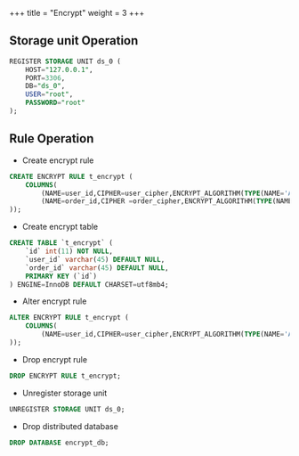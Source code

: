 +++
title = "Encrypt"
weight = 3
+++

## Storage unit Operation

```sql
REGISTER STORAGE UNIT ds_0 (
    HOST="127.0.0.1",
    PORT=3306,
    DB="ds_0",
    USER="root",
    PASSWORD="root"
);
```

## Rule Operation

- Create encrypt rule

```sql
CREATE ENCRYPT RULE t_encrypt (
    COLUMNS(
        (NAME=user_id,CIPHER=user_cipher,ENCRYPT_ALGORITHM(TYPE(NAME='AES',PROPERTIES('aes-key-value'='123456abc', 'digest-algorithm-name'='SHA-1')))),
        (NAME=order_id,CIPHER =order_cipher,ENCRYPT_ALGORITHM(TYPE(NAME='AES',PROPERTIES('aes-key-value'='123456abc', 'digest-algorithm-name'='SHA-1'))))
));
```

- Create encrypt table

```sql
CREATE TABLE `t_encrypt` (
    `id` int(11) NOT NULL,
    `user_id` varchar(45) DEFAULT NULL,
    `order_id` varchar(45) DEFAULT NULL,
    PRIMARY KEY (`id`)
) ENGINE=InnoDB DEFAULT CHARSET=utf8mb4;
```

- Alter encrypt rule

```sql
ALTER ENCRYPT RULE t_encrypt (
    COLUMNS(
        (NAME=user_id,CIPHER=user_cipher,ENCRYPT_ALGORITHM(TYPE(NAME='AES',PROPERTIES('aes-key-value'='123456abc', 'digest-algorithm-name'='SHA-1'))))
));
```

- Drop encrypt rule

```sql
DROP ENCRYPT RULE t_encrypt;
```

- Unregister storage unit

```sql
UNREGISTER STORAGE UNIT ds_0;
```

- Drop distributed database

```sql
DROP DATABASE encrypt_db;
```
